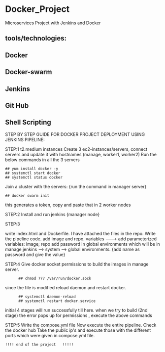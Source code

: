 # Docker_Project
Microservices Project with Jenkins and Docker

## tools/technologies:
## Docker 
## Docker-swarm
## Jenkins
## Git Hub
## Shell Scripting


STEP BY STEP GUIDE FOR DOCKER PROJECT DEPLOYMENT USING JENKINS PIPELINE:

STEP:1 
t2.medium instances
Create 3 ec2-instances/servers, connect servers and update it with hostnames (manage, worker1, worker2)
Run the below commands in all the 3 servers 

    ## yum install docker -y
    ## systemctl start docker
    ## systemctl status docker

Join a cluster with the servers: {run the command in manager server}

    ## docker swarm init   
    
this generates a token, copy and paste that in 2 worker nodes

STEP:2 
 Install and run jenkins {manager node}

STEP:3 

write index.html and Dockerfile. I have attached the files in the repo.
 Write the pipeline code.
  add image and repo. variables   ---> add parameterized variables: image; repo
  add password in global environments which will be in manage jenkins --> system --> global environments. {add name as password and give the value}


  STEP:4 
  Give docker socket permissions to build the images in manage server.
  
          ## chmod 777 /var/run/docker.sock
   since the file is modified reload daemon and restart docker.
   
          ## systemctl daemon-reload
          ## systemctl restart docker.service
          
 initial 4 stages will run successfully till here. 
 when we try to build (2nd stage) the error pops up for permissions , execute the above commands


STEP:5 
 Write the compose.yml file
    Now execute the entire pipeline.
    Check the docker hub
    Take the public ip's and execute those with the different ports which were given in compose.yml file.


    !!!! end of the project   !!!!!
    
  
